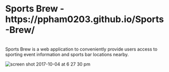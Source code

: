 <h1>Sports Brew - https://ppham0203.github.io/Sports-Brew/</h1><br>
Sports Brew is a web application to conveniently provide users access to sporting event information and sports bar locations nearby.

![screen shot 2017-10-04 at 6 27 30 pm](https://user-images.githubusercontent.com/28886343/31207257-069c67a4-a932-11e7-8d7a-bb3cf8ef23d4.png)
